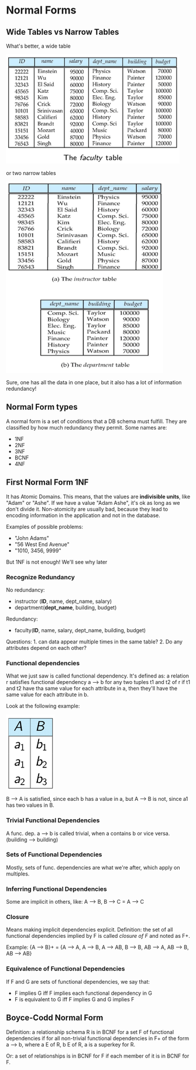 # Normal Forms

## Wide Tables vs Narrow Tables

What's better, a wide table

![Wide Table](../res/db10.png)

or two narrow tables

![Narrow Tables](../res/db11.png)

Sure, one has all the data in one place, but it also has a lot of information redundancy!

## Normal Form types

A normal form is a set of conditions that a DB schema must fulfill. They are classified by how much redundancy they permit. Some names are:

- 1NF
- 2NF
- 3NF
- BCNF
- 4NF

## First Normal Form 1NF

It has Atomic Domains. This means, that the values are **indivisible units**, like "Adam" or "Ashe". If we have a value "Adam Ashe", it's ok as long as we don't divide it. Non-atomicity are usually bad, because they lead to encoding information in the application and not in the database.

Examples of possible problems:

- "John Adams"
- "56 West End Avenue"
- "1010, 3456, 9999"

But 1NF is not enough! We'll see why later

### Recognize Redundancy

No redundancy:

- instructor (**ID**, name, dept_name, salary)
- department(**dept_name**, building, budget)

Redundancy:

- faculty(**ID**, name, salary, dept_name, building, budget)

Questions: 1. can data appear multiple times in the same table? 2. Do any attributes depend on each other?

### Functional dependencies

What we just saw is called functional dependency. It's defined as: a relation r satisfies functional dependency a --> b for any two tuples t1 and t2 of r if t1 and t2 have tha same value for each attribute in a, then they'll have the same value for each attribute in b.

Look at the following example:

![Functional dependency](../res/db12.png)

B --> A is satisfied, since each b has a value in a, but A --> B is not, since a1 has two values in B.

### Trivial Functional Dependencies

A func. dep. a --> b is called trivial, when a contains b or vice versa. (building --> building)

### Sets of Functional Dependencies

Mostly, sets of func. dependencies are what we're after, which apply on multiples.

### Inferring Functional Dependencies

Some are implicit in others, like: A --> B, B --> C = A --> C

### Closure

Means making implicit dependencies explicit. Definition: the set of all functional dependencies implied by F is called *closure of F* and noted as F+.

Example: {A --> B}+ = {A --> A, A --> B, A --> AB, B --> B, AB --> A, AB --> B, AB --> AB} 

### Equivalence of Functional Dependencies

If F and G are sets of functional dependencies, we say that:

- F implies G iff F implies each functional dependency in G
- F is equivalent to G iff F implies G and G implies F

## Boyce-Codd Normal Form

Definition: a relationship schema R is in BCNF for a set F of functional dependencies if for all non-trivial functional dependencies in F+ of the form a --> b, where a E of R, b E of R, a is a superkey for R.

Or:  a set of relationships is in BCNF for F if each member of it is in BCNF for F.